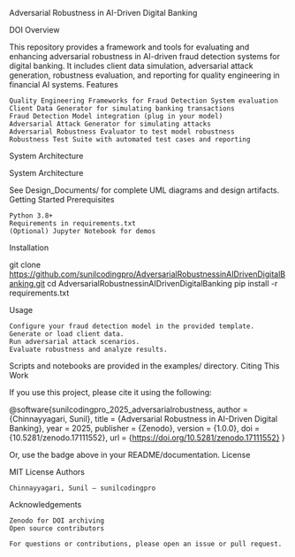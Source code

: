 Adversarial Robustness in AI-Driven Digital Banking

DOI
Overview

This repository provides a framework and tools for evaluating and enhancing adversarial robustness in AI-driven fraud detection systems for digital banking. It includes client data simulation, adversarial attack generation, robustness evaluation, and reporting for quality engineering in financial AI systems.
Features

    Quality Engineering Frameworks for Fraud Detection System evaluation
    Client Data Generator for simulating banking transactions
    Fraud Detection Model integration (plug in your model)
    Adversarial Attack Generator for simulating attacks
    Adversarial Robustness Evaluator to test model robustness
    Robustness Test Suite with automated test cases and reporting

System Architecture

System Architecture

See Design_Documents/ for complete UML diagrams and design artifacts.
Getting Started
Prerequisites

    Python 3.8+
    Requirements in requirements.txt
    (Optional) Jupyter Notebook for demos

Installation

git clone https://github.com/sunilcodingpro/AdversarialRobustnessinAIDrivenDigitalBanking.git
cd AdversarialRobustnessinAIDrivenDigitalBanking
pip install -r requirements.txt

Usage

    Configure your fraud detection model in the provided template.
    Generate or load client data.
    Run adversarial attack scenarios.
    Evaluate robustness and analyze results.

Scripts and notebooks are provided in the examples/ directory.
Citing This Work

If you use this project, please cite it using the following:

@software{sunilcodingpro_2025_adversarialrobustness,
  author       = {Chinnayyagari, Sunil},
  title        = {Adversarial Robustness in AI-Driven Digital Banking},
  year         = 2025,
  publisher    = {Zenodo},
  version      = {1.0.0},
  doi          = {10.5281/zenodo.17111552},
  url          = {https://doi.org/10.5281/zenodo.17111552}
}

Or, use the badge above in your README/documentation.
License

MIT License
Authors

    Chinnayyagari, Sunil — sunilcodingpro

Acknowledgements

    Zenodo for DOI archiving
    Open source contributors

    For questions or contributions, please open an issue or pull request.
